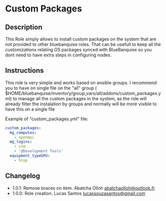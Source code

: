 # Custom Packages

## Description

This Role simply allows to install custom packages on the system that 
are not provided to other bluebanquise roles.
That can be usefull to keep all the customizations relating OS packages
synced with BlueBanquise so you dont need to have extra steps in 
configuring nodes.

## Instructions

This role is very simple and works based on ansible groups.
I recommend you to have on single file on the "all" group ( $HOME/bluebanquise/inventory/group_vars/all/addons/custom_packages.yml)
to manage all the custom packages in the system, as the role will already filter the instalation by groups
and normally will be more visible to have this on a single file

Example of "custom_packages.yml" file:

```yaml
custom_packages:
  mg_computes:
    - openmpi
  mg_logins:
    - vim
    - '@Development Tools'
  equipment_typeGPU:
    - htop
```

## Changelog

* 1.0.1: Remove braces on item. Abatcha Olloh <abatchaolloh@outlook.fr>
* 1.0.0: Role creation. Lucas Santos <lucassouzasantos@gmail.com>
